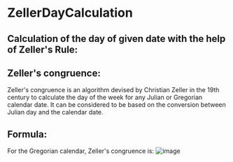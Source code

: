 # ZellerDayCalculation

 <h2 align="left"> Calculation of the day of given date with the help of Zeller's Rule:</h2>
 
 <h2 align="left"><summary> Zeller's congruence:</summary></h2>
 
 Zeller's congruence is an algorithm devised by Christian Zeller in the 19th century to calculate the day of the week for any Julian or Gregorian calendar date. It can be considered to be based on the conversion between Julian day and the calendar date.
 
 <h2 align="left"><summary>Formula:</summary></h2>
 
 For the Gregorian calendar, Zeller's congruence is:
 ![image](https://user-images.githubusercontent.com/57679283/191345851-bbae1329-a835-47b6-9c70-7a2983697906.png)



